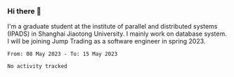 ### Hi there 👋

I'm a graduate student at the institute of parallel and distributed systems (IPADS) in Shanghai Jiaotong University. I mainly work on database system. I will be joining Jump Trading as a software engineer in spring 2023.

<!--START_SECTION:waka-->

```text
From: 08 May 2023 - To: 15 May 2023

No activity tracked
```

<!--END_SECTION:waka-->

<!--
**yqmmm/yqmmm** is a ✨ _special_ ✨ repository because its `README.md` (this file) appears on your GitHub profile.

Here are some ideas to get you started:

- 🔭 I’m currently working on ...
- 🌱 I’m currently learning ...
- 👯 I’m looking to collaborate on ...
- 🤔 I’m looking for help with ...
- 💬 Ask me about ...
- 📫 How to reach me: ...
- 😄 Pronouns: ...
- ⚡ Fun fact: ...
-->
